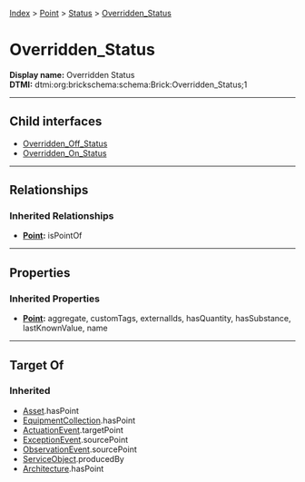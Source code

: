 [Index](../../../Index.md) > [Point](../../Point.md) > [Status](../Status.md) > [Overridden_Status](#)
# Overridden_Status

**Display name:** Overridden Status<br />
**DTMI:** dtmi:org:brickschema:schema:Brick:Overridden_Status;1

---

## Child interfaces
* [Overridden_Off_Status](Overridden_Off_Status.md)
* [Overridden_On_Status](Overridden_On_Status.md)

---

## Relationships

### Inherited Relationships
* **[Point](../../Point.md):** isPointOf

---

## Properties

### Inherited Properties
* **[Point](../../Point.md):** aggregate, customTags, externalIds, hasQuantity, hasSubstance, lastKnownValue, name

---

## Target Of
### Inherited
* [Asset](../../../Asset/Asset.md).hasPoint
* [EquipmentCollection](../../../Collection/EquipmentCollection.md).hasPoint
* [ActuationEvent](../../../Event/PointEvent/ActuationEvent.md).targetPoint
* [ExceptionEvent](../../../Event/PointEvent/ExceptionEvent.md).sourcePoint
* [ObservationEvent](../../../Event/PointEvent/ObservationEvent.md).sourcePoint
* [ServiceObject](../../../Information/ServiceObject/ServiceObject.md).producedBy
* [Architecture](../../../Space/Architecture/Architecture.md).hasPoint
